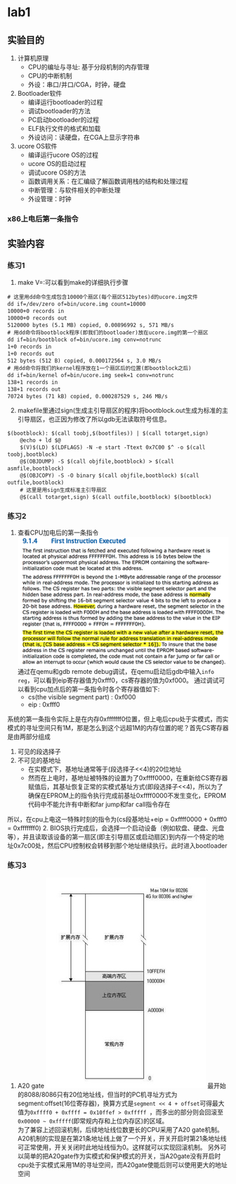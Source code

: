 # lab1
## 实验目的
1. 计算机原理
    - CPU的编址与寻址: 基于分段机制的内存管理
    - CPU的中断机制
    - 外设：串口/并口/CGA，时钟，硬盘
2. Bootloader软件
    - 编译运行bootloader的过程
    - 调试bootloader的方法
    - PC启动bootloader的过程
    - ELF执行文件的格式和加载
    - 外设访问：读硬盘，在CGA上显示字符串
3. ucore OS软件
    - 编译运行ucore OS的过程
    - ucore OS的启动过程
    - 调试ucore OS的方法
    - 函数调用关系：在汇编级了解函数调用栈的结构和处理过程
    - 中断管理：与软件相关的中断处理
    - 外设管理：时钟
### x86上电后第一条指令


## 实验内容
### 练习1 
1. make V=:可以看到make的详细执行步骤
```
# 这里用dd命令生成包含10000个扇区(每个扇区512bytes)d的ucore.img文件
dd if=/dev/zero of=bin/ucore.img count=10000
10000+0 records in
10000+0 records out
5120000 bytes (5.1 MB) copied, 0.00896992 s, 571 MB/s
# 用dd命令将bootblock程序(即我们的bootloader)放在ucore.img的第一个扇区
dd if=bin/bootblock of=bin/ucore.img conv=notrunc
1+0 records in
1+0 records out
512 bytes (512 B) copied, 0.000172564 s, 3.0 MB/s
# 用dd命令将我们的kernel程序放在1一个扇区后的位置(即bootblock之后)
dd if=bin/kernel of=bin/ucore.img seek=1 conv=notrunc
138+1 records in
138+1 records out
70724 bytes (71 kB) copied, 0.000287529 s, 246 MB/s
```
2. makefile里通过sign(生成主引导扇区的程序)将bootblock.out生成为标准的主引导扇区，也正因为修改了所以gdb无法读取符号信息。
```
$(bootblock): $(call toobj,$(bootfiles)) | $(call totarget,sign)
	@echo + ld $@
	$(V)$(LD) $(LDFLAGS) -N -e start -Ttext 0x7C00 $^ -o $(call toobj,bootblock)
	@$(OBJDUMP) -S $(call objfile,bootblock) > $(call asmfile,bootblock)
	@$(OBJCOPY) -S -O binary $(call objfile,bootblock) $(call outfile,bootblock)
    # 这里是用sign生成标准主引导扇区
	@$(call totarget,sign) $(call outfile,bootblock) $(bootblock)
```
### 练习2
1. 查看CPU加电后的第一条指令
![intel官方文档解释](x86firstInstruction.png)
通过在qemu和gdb remote debug调试，在qemu启动后gdb中输入`info reg`，可以看到eip寄存器值为0xfff0，cs寄存器的值为0xf000。
通过调试可以看到cpu加点后的第一条指令时各个寄存器值如下:
   - cs(the visible segment part)    : 0xf000
   - eip                             : 0xfff0

系统的第一条指令实际上是在内存0xfffffff0位置，但上电后cpu处于实模式，而实模式的寻址空间只有1M，那是怎么到这个远超1M的内存位置的呢？首先CS寄存器是由两部分组成
   1. 可见的段选择子
   2. 不可见的基地址
      - 在实模式下，基地址通常等于(段选择子<<4)的20位地址
      - 然而在上电时，基地址被特殊的设置为了0xffff0000，在重新给CS寄存器赋值后，其基址恢复正常的实模式基址方式(即段选择子<<4)，所以为了确保在EPROM上的指令执行完成前基址0xffff0000不发生变化，EPROM代码中不能允许有中断和far jump和far call指令存在

所以，在cpu上电这一特殊时刻的指令为(cs段基地址+eip = 0xffff0000 + 0xfff0 = 0xfffffff0)
2. BIOS执行完成后，会选择一个启动设备（例如软盘、硬盘、光盘等），并且读取该设备的第一扇区(即主引导扇区或启动扇区)到内存一个特定的地址0x7c00处，然后CPU控制权会转移到那个地址继续执行。此时进入bootloader
### 练习3
1. A20 gate
![内存分区](内存分区.jpg)
最开始的8088/8086只有20位地址线，但当时的PC机寻址方式为segment:offset(16位寄存器)，换算方式是`segment << 4 + offset`可得最大值为`0xffff0 + 0xffff = 0x10ffef > 0xfffff `，而多出的部分则会回滚至`0x00000 ~ 0xfffff`(即常规内存和上位内存区)的区域。  
为了兼容上述回滚机制，后续地址线位数更长的CPU采用了A20 gate机制。A20机制的实现是在第21条地址线上做了一个开关，开关开启时第21条地址线可正常使用，开关关闭时此地址线恒为0。这样就可以实现回滚机制。
另外可以简单的把A20gate作为实模式和保护模式的开关，当A20gate没有开启时cpu处于实模式采用1M的寻址空间，而A20gate使能后则可以使用更大的地址空间